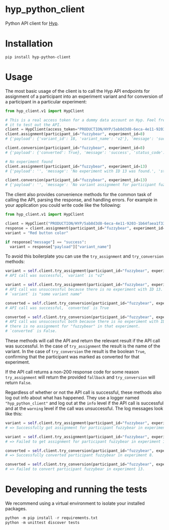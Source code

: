 # hyp_python_client
Python API client for [Hyp](https://onhyp.com/).

# Installation
```shell
pip install hyp-python-client
```

# Usage
The most basic usage of the client is to call the Hyp API endpoints for assignment
of a participant into an experiment variant and for conversion of a participant
in a particular experiment:
```python
from hyp_client.v1 import HypClient

# This is a real access token for a dummy data account on Hyp. Feel free to use
# it to test out the API.
client = HypClient(access_token="PRODUCTION/HYP/5ab8d3d8-6eca-4e11-9203-1b64faea1f33")
client.assignment(participant_id="fuzzybear", experiment_id=8)
# {'payload': {'variant_id': 18, 'variant_name': 'v2'}, 'message': 'success', 'status_code': 200}

client.conversion(participant_id="fuzzybear", experiment_id=8)
# {'payload': {'converted': True}, 'message': 'success', 'status_code': 200}

# No experiment found
client.assignment(participant_id="fuzzybear", experiment_id=13)
# {'payload': '', 'message': 'No experiment with ID 13 was found.', 'status_code': 404}

client.conversion(participant_id="fuzzybear", experiment_id=13)
# {'payload': '', 'message': 'No variant assignment for participant fuzzybear in experiment 8 was found. Participants must be assigned to a variant before conversion can be recorded.', 'status_code': 404}
```

The client also provides convenience methods for the common task of calling the
API, parsing the response, and handling errors. For example in your application
you could write code like the following:
```python
from hyp_client.v1 import HypClient

client = HypClient("PRODUCTION/HYP/5ab8d3d8-6eca-4e11-9203-1b64faea1f33")
response = client.assignment(participant_id="fuzzybear", experiment_id=8)
variant = "Red button color"

if response["message"] == "success":
  variant = response["payload"]["variant_name"]
```

To avoid this boilerplate you can use the `try_assignment` and `try_conversion`
methods:
```python
variant = self.client.try_assignment(participant_id="fuzzybear", experiment_id=8, fallback="some variant name")
# API call was successful, `variant` is "v2"

variant = self.client.try_assignment(participant_id="fuzzybear", experiment_id=13, fallback="some variant name")
# API call was unsuccessful because there is no experiment with ID 13.
# `variant` is "some variant name"

converted = self.client.try_conversion(participant_id="fuzzybear", experiment_id=8)
# API call was successful, `converted` is True

converted = self.client.try_conversion(participant_id="fuzzybear", experiment_id=13)
# API call was unsuccessful both because there is no experiment with ID 13 and
# there is no assignment for "fuzzybear" in that experiment.
# `converted` is False.
```

These methods will call the API and return the relevant result if the API call
was successful. In the case of `try_assignment` the result is the name of the
variant. In the case of `try_conversion` the result is the boolean `True`, confirming
that the participant was marked as converted for that experiment.

If the API call returns a non-200 response code for some reason `try_assignment`
will return the provided `fallback` and `try_conversion` will return `False`.

Regardless of whether or not the API call is successful, these methods also log
out info about what has happened. They use a logger named `"hyp_python_client"`
and log out at the `info` level if the API call is successful and at the `warning`
level if the call was unsuccessful. The log messages look like this:
```python
variant = self.client.try_assignment(participant_id="fuzzybear", experiment_id=8, fallback="some variant name")
# => Successfully got assignment for participant fuzzybear in experiment 8.

variant = self.client.try_assignment(participant_id="fuzzybear", experiment_id=13, fallback="some variant name")
# => Failed to get assignment for participant fuzzybear in experiment 13 Returning fallback some variant name.

converted = self.client.try_conversion(participant_id="fuzzybear", experiment_id=8)
# => Successfully converted participant fuzzybear in experiment 8.

converted = self.client.try_conversion(participant_id="fuzzybear", experiment_id=13)
# => Failed to convert participant fuzzybear in experiment 13.
```

# Developing and running the tests
We recommend using a virtual environment to isolate your installed packages.

```python
python -m pip install -r requirements.txt
python -m unittest discover tests
```
